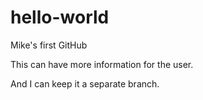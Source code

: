 # hello-world
Mike's first GitHub

This can have more information for the user.

And I can keep it a separate branch. 
